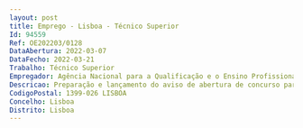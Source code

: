 ```yaml
--- 
layout: post
title: Emprego - Lisboa - Técnico Superior
Id: 94559
Ref: OE202203/0128
DataAbertura: 2022-03-07
DataFecho: 2022-03-21
Trabalho: Técnico Superior
Empregador: Agência Nacional para a Qualificação e o Ensino Profissional, I.P.
Descricao: Preparação e lançamento do aviso de abertura de concurso para a criação de centros tecnológicos especializados, com particular enfoque na definição dos critérios e indicadores de avaliação das candidaturas apresentadas pelos beneficiários finais Apoio na definição do “desenho” da plataforma de registo e de avaliação das candidaturas apresentadas pelos beneficiários finais Preparação dos indicadores estatísticos que estão na base da avaliação dos critérios de avaliação das candidaturas.
CodigoPostal: 1399-026 LISBOA
Concelho: Lisboa
Distrito: Lisboa
--- 
```

